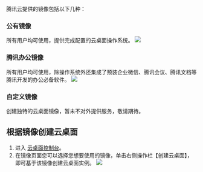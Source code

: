 腾讯云提供的镜像包括以下几种：

### 公有镜像
所有用户均可使用，提供完成配置的云桌面操作系统。
![](https://main.qcloudimg.com/raw/d55fda07ba4e3465f88f563a26580f13.png)
### 腾讯办公镜像
所有用户均可使用，除操作系统外还集成了预装企业微信、腾讯会议、腾讯文档等腾讯开发的办公必备软件。
![](https://main.qcloudimg.com/raw/4b7435e160d36b1af6eecd213fb79491.png)
### 自定义镜像
创建独特的云桌面镜像，暂未不对外提供服务，敬请期待。

## 根据镜像创建云桌面
1. 进入 [云桌面控制台]()。
2. 在镜像页面您可以选择您想要使用的镜像，单击右侧操作栏【创建云桌面】，即可基于该镜像创建云桌面实例。
![](https://main.qcloudimg.com/raw/47ffb940fc9dff96b215d860c50fb55e.png)

